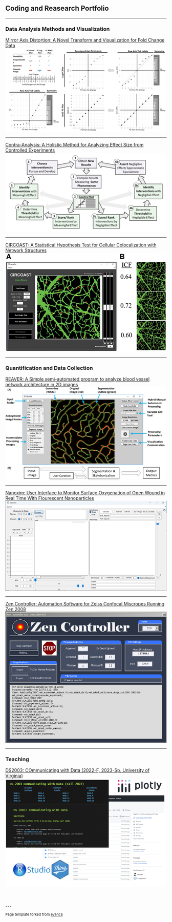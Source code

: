## Coding and Reasearch Portfolio

---

### Data Analysis Methods and Visualization

[Mirror Axis Distortion: A Novel Transform and Visualization for Fold Change Data](/pages/mirrored_axis_distortion.md)
<br>
<img src="images/project_mad.JPG?raw=true"/>

---
[Contra-Analysis: A Holistic Method for Analyzing Effect Size from Controlled Experiments](/pages/contra-analysis.md)
<br>
<img src="images/project_contra-analysis.PNG?raw=true"/>

---
[CIRCOAST: A Statistical Hypothesis Test for Cellular Colocalization with Network Structures](/pages/circle_colocalization_test.md)
<br>
<img src="images/project_circoast.jpeg?raw=true"/>

---

### Quantification and Data Collection

[REAVER: A Simple semi-automated program to analyze blood vessel network architecture in 2D images](/pages/reaver.md)
<br>
<img src="images/project_reaver.png?raw=true"/>

---

[Nanoxim: User Interface to Monitor Surface Oxygenation of Open Wound in Real Time With Flourescent Nanoparticles](/pages/nanoxim.md)
<img src="images/project_nanoxim.png"/>

---

[Zen Controller: Automation Software for Zeiss Confocal Miscropes Running Zen 2008](/pages/zen_controller.md)
<br>
<img src="images/zen_controller_screenshot.png"/>

---


### Teaching
[DS2003: COmmunicating with Data (2022-F, 2023-Sp, University of Virginia)](/pages/ds2003.md)
<br>
<img src="images/ds2003.png?raw=true"/>


<br>
<br>
---
<p style="font-size:11px">Page template forked from <a href="https://github.com/evanca/quick-portfolio">evanca</a></p>
<!-- Remove above link if you don't want to attibute -->
